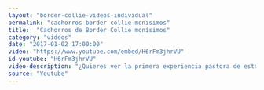 ```yaml
---
layout: "border-collie-videos-individual"
permalink: "cachorros-border-collie-monisimos"
title:  "Cachorros de Border Collie monísimos"
category: "videos"
date: "2017-01-02 17:00:00"
video: "https://www.youtube.com/embed/H6rFm3jhrVU"
id-youtube: "H6rFm3jhrVU"
video-description: "¿Quieres ver la primera experiencia pastora de estos dos cachorros de Border Collie? Un montón de aventuras les deparan mientras son vigilados por su mama."
source: "Youtube"
---
```


